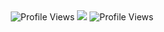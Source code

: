 <div style="text-align: center;">
    <img src="https://komarev.com/ghpvc/?username=Paahxp1230&color=blue&style=flat" alt="Profile Views">
    <a href="https://github.com/Paahxp123/"><img src="https://img.shields.io/github/followers/Paahxp123?color=%234CC61E&label=GitHub%20Followers%20%3A"/></a>
    <img src="http://views.whatilearened.today/views/github/Paahxp123/views.svg" alt="Profile Views">
</div>
